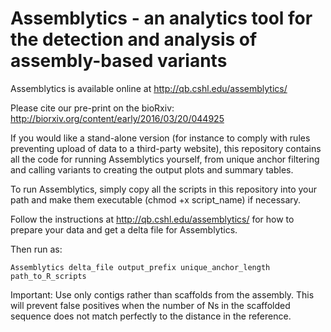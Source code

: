 # Assemblytics - an analytics tool for the detection and analysis of assembly-based variants

Assemblytics is available online at http://qb.cshl.edu/assemblytics/

Please cite our pre-print on the bioRxiv: http://biorxiv.org/content/early/2016/03/20/044925

If you would like a stand-alone version (for instance to comply with rules preventing upload of data to a third-party website), this repository contains all the code for running Assemblytics yourself, from unique anchor filtering and calling variants to creating the output plots and summary tables. 

To run Assemblytics, simply copy all the scripts in this repository into your path and make them executable (chmod +x script_name) if necessary.

Follow the instructions at http://qb.cshl.edu/assemblytics/ for how to prepare your data and get a delta file for Assemblytics. 

Then run as:
```
Assemblytics delta_file output_prefix unique_anchor_length path_to_R_scripts

```

Important: Use only contigs rather than scaffolds from the assembly. This will prevent false positives when the number of Ns in the scaffolded sequence does not match perfectly to the distance in the reference.